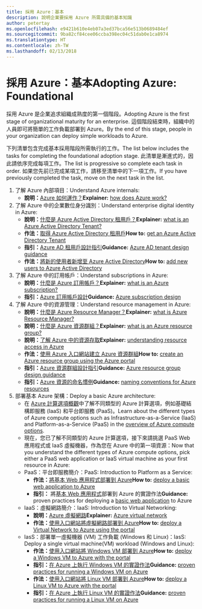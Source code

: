 ```yaml
---
title: 採用 Azure：基本
description: 說明企業要採用 Azure 所需具備的基本知識
author: petertay
ms.openlocfilehash: e9421b610e4eb07a3ed37bca56e513b0689484ef
ms.sourcegitcommit: 9ba82cf84cee06ccba398ec04c51dab0e1ca8974
ms.translationtype: HT
ms.contentlocale: zh-TW
ms.lasthandoff: 02/13/2018
---
```

# <a name="adopting-azure-foundational"></a><span data-ttu-id="b4709-103">採用 Azure：基本</span><span class="sxs-lookup"><span data-stu-id="b4709-103">Adopting Azure: Foundational</span></span>

<span data-ttu-id="b4709-104">採用 Azure 是企業追求組織成熟度的第一個階段。</span><span class="sxs-lookup"><span data-stu-id="b4709-104">Adopting Azure is the first stage of organizational maturity for an enterprise.</span></span> <span data-ttu-id="b4709-105">這個階段結束時，組織中的人員即可將簡單的工作負載部署到 Azure。</span><span class="sxs-lookup"><span data-stu-id="b4709-105">By the end of this stage, people in your organization can deploy simple workloads to Azure.</span></span>

<span data-ttu-id="b4709-106">下列清單包含完成基本採用階段所需執行的工作。</span><span class="sxs-lookup"><span data-stu-id="b4709-106">The list below includes the tasks for completing the foundational adoption stage.</span></span> <span data-ttu-id="b4709-107">此清單是漸進式的，因此請依序完成每項工作。</span><span class="sxs-lookup"><span data-stu-id="b4709-107">The list is progressive so complete each task in order.</span></span> <span data-ttu-id="b4709-108">如果您先前已完成某項工作，請移至清單中的下一項工作。</span><span class="sxs-lookup"><span data-stu-id="b4709-108">If you have previously completed the task, move on the next task in the list.</span></span> 

1. <span data-ttu-id="b4709-109">了解 Azure 內部項目：</span><span class="sxs-lookup"><span data-stu-id="b4709-109">Understand Azure internals:</span></span>
    - <span data-ttu-id="b4709-110">**說明：**[Azure 如何運作？](azure-explainer.md)</span><span class="sxs-lookup"><span data-stu-id="b4709-110">**Explainer:** [how does Azure work?](azure-explainer.md)</span></span>
2. <span data-ttu-id="b4709-111">了解 Azure 中的企業數位身分識別：</span><span class="sxs-lookup"><span data-stu-id="b4709-111">Understand enterprise digital identity in Azure:</span></span>
    - <span data-ttu-id="b4709-112">**說明：**[什麼是 Azure Active Directory 租用戶？](tenant-explainer.md)</span><span class="sxs-lookup"><span data-stu-id="b4709-112">**Explainer:** [what is an Azure Active Directory Tenant?](tenant-explainer.md)</span></span>
    - <span data-ttu-id="b4709-113">**作法：**[取得 Azure Active Directory 租用戶](/azure/active-directory/develop/active-directory-howto-tenant?toc=/azure/architecture/cloud-adoption-guide/toc.json)</span><span class="sxs-lookup"><span data-stu-id="b4709-113">**How to:** [get an Azure Active Directory Tenant](/azure/active-directory/develop/active-directory-howto-tenant?toc=/azure/architecture/cloud-adoption-guide/toc.json)</span></span>
    - <span data-ttu-id="b4709-114">**指引：**[Azure AD 租用戶設計指引](tenant.md)</span><span class="sxs-lookup"><span data-stu-id="b4709-114">**Guidance:** [Azure AD tenant design guidance](tenant.md)</span></span>
    - <span data-ttu-id="b4709-115">**作法：**[將新的使用者新增至 Azure Active Directory](/azure/active-directory/add-users-azure-active-directory?toc=/azure/architecture/cloud-adoption-guide/toc.json)</span><span class="sxs-lookup"><span data-stu-id="b4709-115">**How to:** [add new users to Azure Active Directory](/azure/active-directory/add-users-azure-active-directory?toc=/azure/architecture/cloud-adoption-guide/toc.json)</span></span>    
3. <span data-ttu-id="b4709-116">了解 Azure 中的訂用帳戶：</span><span class="sxs-lookup"><span data-stu-id="b4709-116">Understand subscriptions in Azure:</span></span>
    - <span data-ttu-id="b4709-117">**說明：**[什麼是 Azure 訂用帳戶？](subscription-explainer.md)</span><span class="sxs-lookup"><span data-stu-id="b4709-117">**Explainer:** [what is an Azure subscription?](subscription-explainer.md)</span></span>
    - <span data-ttu-id="b4709-118">**指引：**[Azure 訂用帳戶設計](subscription.md)</span><span class="sxs-lookup"><span data-stu-id="b4709-118">**Guidance:** [Azure subscription design](subscription.md)</span></span>
4. <span data-ttu-id="b4709-119">了解 Azure 中的資源管理：</span><span class="sxs-lookup"><span data-stu-id="b4709-119">Understand resource management in Azure:</span></span> 
    - <span data-ttu-id="b4709-120">**說明：**[什麼是 Azure Resource Manager？](resource-manager-explainer.md)</span><span class="sxs-lookup"><span data-stu-id="b4709-120">**Explainer:** [what is Azure Resource Manager?](resource-manager-explainer.md)</span></span>
    - <span data-ttu-id="b4709-121">**說明：**[什麼是 Azure 資源群組？](resource-group-explainer.md)</span><span class="sxs-lookup"><span data-stu-id="b4709-121">**Explainer:** [what is an Azure resource group?](resource-group-explainer.md)</span></span>
    - <span data-ttu-id="b4709-122">**說明：**[了解 Azure 中的資源存取](/azure/active-directory/active-directory-understanding-resource-access?toc=/azure/architecture/cloud-adoption-guide/toc.json)</span><span class="sxs-lookup"><span data-stu-id="b4709-122">**Explainer:** [understanding resource access in Azure](/azure/active-directory/active-directory-understanding-resource-access?toc=/azure/architecture/cloud-adoption-guide/toc.json)</span></span>
    - <span data-ttu-id="b4709-123">**作法：**[使用 Azure 入口網站建立 Azure 資源群組](/azure/azure-resource-manager/resource-group-portal?toc=/azure/architecture/cloud-adoption-guide/toc.json)</span><span class="sxs-lookup"><span data-stu-id="b4709-123">**How to:** [create an Azure resource group using the Azure portal](/azure/azure-resource-manager/resource-group-portal?toc=/azure/architecture/cloud-adoption-guide/toc.json)</span></span>
    - <span data-ttu-id="b4709-124">**指引：**[Azure 資源群組設計指引](resource-group.md)</span><span class="sxs-lookup"><span data-stu-id="b4709-124">**Guidance:** [Azure resource group design guidance](resource-group.md)</span></span>
    - <span data-ttu-id="b4709-125">**指引：**[Azure 資源的命名慣例](/azure/architecture/best-practices/naming-conventions?toc=/azure/architecture/cloud-adoption-guide/toc.json)</span><span class="sxs-lookup"><span data-stu-id="b4709-125">**Guidance:** [naming conventions for Azure resources](/azure/architecture/best-practices/naming-conventions?toc=/azure/architecture/cloud-adoption-guide/toc.json)</span></span>
5. <span data-ttu-id="b4709-126">部署基本 Azure 架構：</span><span class="sxs-lookup"><span data-stu-id="b4709-126">Deploy a basic Azure architecture:</span></span>
    - <span data-ttu-id="b4709-127">在 [Azure 計算選項概觀](/azure/architecture/guide/technology-choices/compute-overview?toc=/azure/architecture/cloud-adoption-guide/toc.json)中了解不同類型的 Azure 計算選項，例如基礎結構即服務 (IaaS) 和平台即服務 (PaaS)。</span><span class="sxs-lookup"><span data-stu-id="b4709-127">Learn about the different types of Azure compute options such as Infrastructure-as-a-Service (IaaS) and Platform-as-a-Service (PaaS) in the [overview of Azure compute options](/azure/architecture/guide/technology-choices/compute-overview?toc=/azure/architecture/cloud-adoption-guide/toc.json).</span></span>
    - <span data-ttu-id="b4709-128">現在，您已了解不同類型的 Azure 計算選項，接下來請挑選 PaaS Web 應用程式或 IaaS 虛擬機器，作為您在 Azure 中的第一項資源：</span><span class="sxs-lookup"><span data-stu-id="b4709-128">Now that you understand the different types of Azure compute options, pick either a PaaS web application or IaaS virtual machine as your first resource in Azure:</span></span>
    - <span data-ttu-id="b4709-129">PaaS：平台即服務簡介：</span><span class="sxs-lookup"><span data-stu-id="b4709-129">PaaS: Introduction to Platform as a Service:</span></span>
        - <span data-ttu-id="b4709-130">**作法：**[將基本 Web 應用程式部署到 Azure](/azure/app-service/app-service-web-overview?toc=/azure/architecture/cloud-adoption-guide/toc.json)</span><span class="sxs-lookup"><span data-stu-id="b4709-130">**How to:** [deploy a basic web application to Azure](/azure/app-service/app-service-web-overview?toc=/azure/architecture/cloud-adoption-guide/toc.json)</span></span>
        - <span data-ttu-id="b4709-131">**指引：** 將[基本 Web 應用程式](/azure/architecture/reference-architectures/app-service-web-app/basic-web-app?toc=/azure/architecture/cloud-adoption-guide/toc.json)部署到 Azure 的實證作法</span><span class="sxs-lookup"><span data-stu-id="b4709-131">**Guidance:** proven practices for deploying a [basic web application](/azure/architecture/reference-architectures/app-service-web-app/basic-web-app?toc=/azure/architecture/cloud-adoption-guide/toc.json) to Azure</span></span>
    - <span data-ttu-id="b4709-132">IaaS：虛擬網路簡介：</span><span class="sxs-lookup"><span data-stu-id="b4709-132">IaaS: Introduction to Virtual Networking:</span></span>
        - <span data-ttu-id="b4709-133">**說明：**[Azure 虛擬網路](/azure/virtual-network/virtual-networks-overview?toc=/azure/architecture/cloud-adoption-guide/toc.json)</span><span class="sxs-lookup"><span data-stu-id="b4709-133">**Explainer:** [Azure virtual network](/azure/virtual-network/virtual-networks-overview?toc=/azure/architecture/cloud-adoption-guide/toc.json)</span></span>
        - <span data-ttu-id="b4709-134">**作法：**[使用入口網站將虛擬網路部署到 Azure](/azure/virtual-network/virtual-networks-create-vnet-arm-pportal?toc=/azure/architecture/cloud-adoption-guide/toc.json)</span><span class="sxs-lookup"><span data-stu-id="b4709-134">**How to:** [deploy a Virtual Network to Azure using the portal](/azure/virtual-network/virtual-networks-create-vnet-arm-pportal?toc=/azure/architecture/cloud-adoption-guide/toc.json)</span></span>
    - <span data-ttu-id="b4709-135">IasS：部署單一虛擬機器 (VM) 工作負載 (Windows 和 Linux)：</span><span class="sxs-lookup"><span data-stu-id="b4709-135">IasS: Deploy a single virtual machine(VM) workload (Windows and Linux):</span></span>
        - <span data-ttu-id="b4709-136">**作法：**[使用入口網站將 Windows VM 部署到 Azure](/azure/virtual-machines/windows/quick-create-portal?toc=/azure/architecture/cloud-adoption-guide/toc.json)</span><span class="sxs-lookup"><span data-stu-id="b4709-136">**How to:** [deploy a Windows VM to Azure with the portal](/azure/virtual-machines/windows/quick-create-portal?toc=/azure/architecture/cloud-adoption-guide/toc.json)</span></span>
        - <span data-ttu-id="b4709-137">**指引：**[在 Azure 上執行 Windows VM 的實證作法](/azure/architecture/reference-architectures/virtual-machines-windows/single-vm?toc=/azure/architecture/cloud-adoption-guide/toc.json)</span><span class="sxs-lookup"><span data-stu-id="b4709-137">**Guidance:** [proven practices for running a Windows VM on Azure](/azure/architecture/reference-architectures/virtual-machines-windows/single-vm?toc=/azure/architecture/cloud-adoption-guide/toc.json)</span></span>
        - <span data-ttu-id="b4709-138">**作法：**[使用入口網站將 Linux VM 部署到 Azure](/azure/virtual-machines/linux/quick-create-portal?toc=/azure/architecture/cloud-adoption-guide/toc.json)</span><span class="sxs-lookup"><span data-stu-id="b4709-138">**How to:** [deploy a Linux VM to Azure with the portal](/azure/virtual-machines/linux/quick-create-portal?toc=/azure/architecture/cloud-adoption-guide/toc.json)</span></span>
        - <span data-ttu-id="b4709-139">**指引：**[在 Azure 上執行 Linux VM 的實證作法](/azure/architecture/reference-architectures/virtual-machines-linux/single-vm?toc=/azure/architecture/cloud-adoption-guide/toc.json)</span><span class="sxs-lookup"><span data-stu-id="b4709-139">**Guidance:** [proven practices for running a Linux VM on Azure](/azure/architecture/reference-architectures/virtual-machines-linux/single-vm?toc=/azure/architecture/cloud-adoption-guide/toc.json)</span></span>
